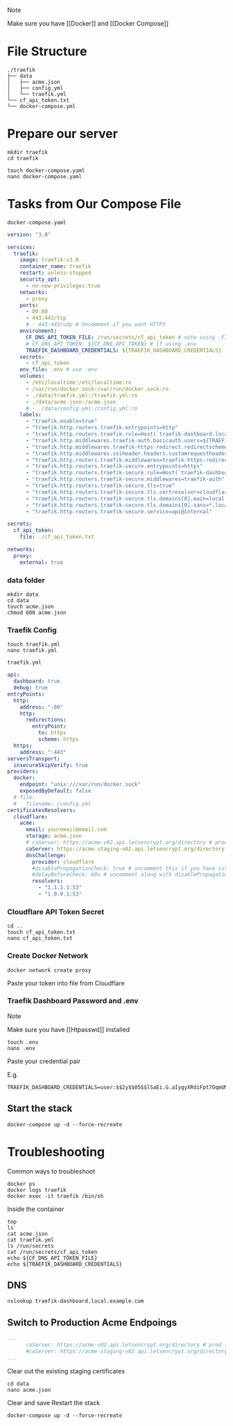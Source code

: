 
> [!note]
Make sure you have [[Docker]] and [[Docker Compose]]

# File Structure

```shell
./traefik
├── data
│   ├── acme.json
│   ├── config.yml
│   └── traefik.yml
└── cf_api_token.txt
└── docker-compose.yml
```
# Prepare our server

```shell
mkdir traefik
cd traefik
```

```shell
touch docker-compose.yaml
nano docker-compose.yaml
```

# Tasks from Our Compose File

`docker-compose.yaml`

```YAML
version: "3.8"

services:
  traefik:
    image: traefik:v3.0
    container_name: traefik
    restart: unless-stopped
    security_opt:
      - no-new-privileges:true
    networks:
      - proxy
    ports:
      - 80:80
      - 443:443/tcp
      # - 443:443/udp # Uncomment if you want HTTP3
    environment:
      CF_DNS_API_TOKEN_FILE: /run/secrets/cf_api_token # note using _FILE for docker secrets
      # CF_DNS_API_TOKEN: ${CF_DNS_API_TOKEN} # if using .env
      TRAEFIK_DASHBOARD_CREDENTIALS: ${TRAEFIK_DASHBOARD_CREDENTIALS}
    secrets:
      - cf_api_token
    env_file: .env # use .env
    volumes:
      - /etc/localtime:/etc/localtime:ro
      - /var/run/docker.sock:/var/run/docker.sock:ro
      - ./data/traefik.yml:/traefik.yml:ro
      - ./data/acme.json:/acme.json
      # - ./data/config.yml:/config.yml:ro
    labels:
      - "traefik.enable=true"
      - "traefik.http.routers.traefik.entrypoints=http"
      - "traefik.http.routers.traefik.rule=Host(`traefik-dashboard.local.example.com`)"
      - "traefik.http.middlewares.traefik-auth.basicauth.users=${TRAEFIK_DASHBOARD_CREDENTIALS}"
      - "traefik.http.middlewares.traefik-https-redirect.redirectscheme.scheme=https"
      - "traefik.http.middlewares.sslheader.headers.customrequestheaders.X-Forwarded-Proto=https"
      - "traefik.http.routers.traefik.middlewares=traefik-https-redirect"
      - "traefik.http.routers.traefik-secure.entrypoints=https"
      - "traefik.http.routers.traefik-secure.rule=Host(`traefik-dashboard.local.example.com`)"
      - "traefik.http.routers.traefik-secure.middlewares=traefik-auth"
      - "traefik.http.routers.traefik-secure.tls=true"
      - "traefik.http.routers.traefik-secure.tls.certresolver=cloudflare"
      - "traefik.http.routers.traefik-secure.tls.domains[0].main=local.example.com"
      - "traefik.http.routers.traefik-secure.tls.domains[0].sans=*.local.example.com"
      - "traefik.http.routers.traefik-secure.service=api@internal"

secrets:
  cf_api_token:
    file: ./cf_api_token.txt

networks:
  proxy:
    external: true
```

### data folder

```shell
mkdir data
cd data
touch acme.json
chmod 600 acme.json
```

### Traefik Config

```shell
touch traefik.yml
nano traefik.yml
```

`traefik.yml`

```yaml
api:
  dashboard: true
  debug: true
entryPoints:
  http:
    address: ":80"
    http:
      redirections:
        entryPoint:
          to: https
          scheme: https
  https:
    address: ":443"
serversTransport:
  insecureSkipVerify: true
providers:
  docker:
    endpoint: "unix:///var/run/docker.sock"
    exposedByDefault: false
  # file:
  #   filename: /config.yml
certificatesResolvers:
  cloudflare:
    acme:
      email: youremail@email.com
      storage: acme.json
      # caServer: https://acme-v02.api.letsencrypt.org/directory # prod (default)
      caServer: https://acme-staging-v02.api.letsencrypt.org/directory # staging
      dnsChallenge:
        provider: cloudflare
        #disablePropagationCheck: true # uncomment this if you have issues pulling certificates through cloudflare, By setting this flag to true disables the need to wait for the propagation of the TXT record to all authoritative name servers.
        #delayBeforeCheck: 60s # uncomment along with disablePropagationCheck if needed to ensure the TXT record is ready before verification is attempted 
        resolvers:
          - "1.1.1.1:53"
          - "1.0.0.1:53"
```

### Cloudflare API Token Secret

```shell
cd ..
touch cf_api_token.txt
nano cf_api_token.txt
```

### Create Docker Network

```shell
docker network create proxy
```

Paste your token into file from Cloudflare

### Traefik Dashboard Password and .env

> [!note]
> Make sure you have [[Htpasswd]] installed

```shell
touch .env
nano .env
```

Paste your credential pair

E.g.

```shell
TRAEFIK_DASHBOARD_CREDENTIALS=user:$$2y$$05$$lSaEi.G.aIygyXRdiFpt7OqmUMW9QUG5I1N.j0bXoXxIjxQmoGOWu
```

## Start the stack

```shell
docker-compose up -d --force-recreate
```

# Troubleshooting

Common ways to troubleshoot

```shell
docker ps
docker logs traefik
docker exec -it traefik /bin/sh
```

Inside the container

```shell
top
ls
cat acme.json
cat traefik.yml
ls /run/secrets
cat /run/secrets/cf_api_token
echo ${CF_DNS_API_TOKEN_FILE}
echo ${TRAEFIK_DASHBOARD_CREDENTIALS}
```

## DNS

```shell
nslookup traefik-dashboard.local.example.com
```

## Switch to Production Acme Endpoings

```YAML
...
      caServer: https://acme-v02.api.letsencrypt.org/directory # prod (default)
      #caServer: https://acme-staging-v02.api.letsencrypt.org/directory # staging
...
```

Clear out the existing staging certificates

```shell
cd data
nano acme.json
```

Clear and save
Restart the stack

```shell
docker-compose up -d --force-recreate
```



